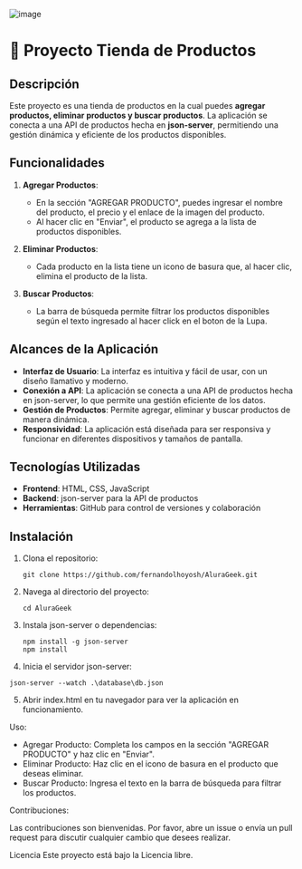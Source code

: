 
![image](https://github.com/user-attachments/assets/34955fa2-1a2b-4a75-b869-36e58475da74)

# 🛒 Proyecto Tienda de Productos

## Descripción

Este proyecto es una tienda de productos en la cual puedes **agregar productos, eliminar productos y buscar productos**. La aplicación se conecta a una API de productos hecha en **json-server**, permitiendo una gestión dinámica y eficiente de los productos disponibles.

## Funcionalidades

1. **Agregar Productos**:
   - En la sección "AGREGAR PRODUCTO", puedes ingresar el nombre del producto, el precio y el enlace de la imagen del producto.
   - Al hacer clic en "Enviar", el producto se agrega a la lista de productos disponibles.

2. **Eliminar Productos**:
   - Cada producto en la lista tiene un icono de basura que, al hacer clic, elimina el producto de la lista.

3. **Buscar Productos**:
   - La barra de búsqueda permite filtrar los productos disponibles según el texto ingresado al hacer click en el boton de la Lupa.

## Alcances de la Aplicación

- **Interfaz de Usuario**: La interfaz es intuitiva y fácil de usar, con un diseño llamativo y moderno.
- **Conexión a API**: La aplicación se conecta a una API de productos hecha en json-server, lo que permite una gestión eficiente de los datos.
- **Gestión de Productos**: Permite agregar, eliminar y buscar productos de manera dinámica.
- **Responsividad**: La aplicación está diseñada para ser responsiva y funcionar en diferentes dispositivos y tamaños de pantalla.

## Tecnologías Utilizadas

- **Frontend**: HTML, CSS, JavaScript
- **Backend**: json-server para la API de productos
- **Herramientas**: GitHub para control de versiones y colaboración

## Instalación

1. Clona el repositorio:
   ```
   git clone https://github.com/fernandolhoyosh/AluraGeek.git
   ```
2. Navega al directorio del proyecto:
   ```
   cd AluraGeek
   ```
3. Instala json-server o dependencias:
   ```
   npm install -g json-server
   npm install
   ```
4. Inicia el servidor json-server:
```
json-server --watch .\database\db.json
```
5. Abrir index.html en tu navegador para ver la aplicación en funcionamiento.

Uso:

- Agregar Producto: Completa los campos en la sección "AGREGAR PRODUCTO" y haz clic en "Enviar".
- Eliminar Producto: Haz clic en el icono de basura en el producto que deseas eliminar.
- Buscar Producto: Ingresa el texto en la barra de búsqueda para filtrar los productos.

Contribuciones:

Las contribuciones son bienvenidas. Por favor, abre un issue o envía un pull request para discutir cualquier cambio que desees realizar.

Licencia
Este proyecto está bajo la Licencia libre.
